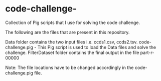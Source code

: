 # code-challenge-

Collection of Pig scripts that I use for solving the code challenge.

The following are the files that are present in this repository.

Data folder contains the two input files i.e. ccds1.csv, ccds2.tsv.
code-challenge.pig - This Pig script is used to load the Data files and solve the challenge. 
FilterDataset folder contains the final output in the file part-r-00000 

Note: The file locations have to be changed accordingly in the code-challenge.pig file.  


